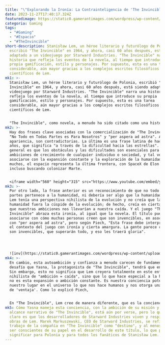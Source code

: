 ```yaml
---
title: "\"Explorando la Ironía: La Contrainteligencia de 'The Invincible'\""
date: 2023-11-27T17:40:17.324Z
featuredimage: https://static0.gamerantimages.com/wordpress/wp-content/uploads/2023/10/the-invincible-planet-gra.jpg?q=50&fit=contain&w=1140&h=&dpr=1.5
categoria: Gaming
tags:
  - "#Gaming"
  - "#Espacio"
  - "#TheInvincible"
short-description: Stanisław Lem, un héroe literario y futurólogo de Polonia,
  escribió "The Invincible" en 1964, y ahora, casi 60 años después, está siendo
  adaptado a un videojuego por Starward Industries. "The Invincible" narra una
  historia que refleja los eventos de la novela, al tiempo que introduce su
  propia gamificación, estilo y personajes. Por supuesto, esta es una tarea
  considerable, aún mayor gracias a los complejos escritos filosóficos y
  científicos de Lem.
mk1: >-
  Stanisław Lem, un héroe literario y futurólogo de Polonia, escribió "The
  Invincible" en 1964, y ahora, casi 60 años después, está siendo adaptado a un
  videojuego por Starward Industries. "The Invincible" narra una historia que
  refleja los eventos de la novela, al tiempo que introduce su propia
  gamificación, estilo y personajes. Por supuesto, esta es una tarea
  considerable, aún mayor gracias a los complejos escritos filosóficos y
  científicos de Lem.


  "The Invincible", como novela, a menudo ha sido citado como una historia sobre los dominios de la vida y su lugar en el universo. Mientras gran parte de la humanidad puede verse a sí misma como la cúspide de la evolución, esta novela (y, por ende, este próximo juego de aventuras) trata sobre el valor de la humanidad y cómo su invención intuitiva se yuxtapone y contrasta con la idea de la evolución. Es bastante profundo y a veces difícil de seguir, pero todo esto proviene de un hombre que predijo drones, teléfonos inteligentes y la internet. Cómo "The Invincible" de Starward Industries comunica todo esto y más en formato de videojuego aún está por verse, pero durante una reciente entrevista con Game Rant, la escritora Olga Piech nos contó cómo el título abraza la ironía asociada con su nombre.
mk2: >-
  Hay dos frases clave asociadas con la comercialización de "The Invincible":
  "No Todo en Todas Partes es Para Nosotros" y "per aspera ad astra". Ambas, en
  apariencia, son contradictorias. La última es una frase latina de hace 2000
  años, que significa "a través de la dificultad hacia las estrellas". La idea
  general es que los obstáculos y las dificultades son esenciales para las
  ambiciones de crecimiento de cualquier individuo o sociedad, y tal vez pueda
  asociarse con la expansión constante y la exploración de la humanidad. Para
  muchos, el espacio representa la última frontera, con SpaceX de Elon Musk
  incluso buscando colonizar Marte.


  <iframe width="560" height="315" src="https://www.youtube.com/embed/yo7Ca6kXz08?si=LGMm9-ab6BPhx2CL" title="YouTube video player" frameborder="0" allow="accelerometer; autoplay; clipboard-write; encrypted-media; gyroscope; picture-in-picture; web-share" allowfullscreen></iframe>
mk3: >-
  Por otro lado, la frase anterior es un reconocimiento de que no todo en todas
  partes pertenece a la humanidad, ni debería ser algo que la humanidad busque.
  Lem tenía una perspectiva nihilista de la evolución y no creía que la
  humanidad fuera la cúspide de la evolución; de hecho, creía en cierta medida
  que nuestras ambiciones nos llevarían a nuestra caída. Y el juego "The
  Invincible" abraza esta ironía, al igual que la novela. El título puede
  asociarse con cómo muchas personas creen que son invencibles, en asociación
  con "per aspera ad astra", pero según Piech, "Esta frase debe interpretarse en
  el contexto del juego con ironía y cierta amargura. La gente parece creer que
  son invencibles, que superarán todo, y eso les traerá gloria".




  ![inv](https://static0.gamerantimages.com/wordpress/wp-content/uploads/2023/10/the-invincible-robot.jpg?q=50&fit=crop&w=1500&dpr=1.5 "inv")
mk4: >-
  En cambio, esta autoambición y confianza a menudo carecen de fundamento: un
  desafío que Yasna, la protagonista de "The Invincible", tendrá que enfrentar.
  Sin embargo, esto no significa que Lem creyera totalmente en este enfoque
  nihilista de "ambición = caída", sino que lo que hace especial a la humanidad
  no es esta expansión o ambición constante. Es nuestra conciencia potencial de
  nuestro lugar en el universo lo que nos hace humanos y nos otorga una especie
  de 'ventaja'. Como lo explicó Piech,


  En "The Invincible", Lem cree de manera diferente, que es la conciencia de nuestro lugar en el universo, en igualdad con otros seres, lo que nos hace humanos y nos da una especie de 'ventaja'.
mk5: Cómo Yasna maneja esta conciencia, con la ambición de su misión y el
  alcance narrativo de "The Invincible", está aún por verse, pero lo que está
  claro es que los desarrolladores de Starward Industries viven y respiran las
  obras de Lem. Marek Markuszewski, CEO de Starward Industries, se refirió al
  trabajo de la compañía en "The Invincible" como "destino", y al menos parecen
  ser conscientes de su papel en el desarrollo de este título, lo que podría
  significar para Polonia y para todos los fanáticos de Stanisław Lem.
---
```

